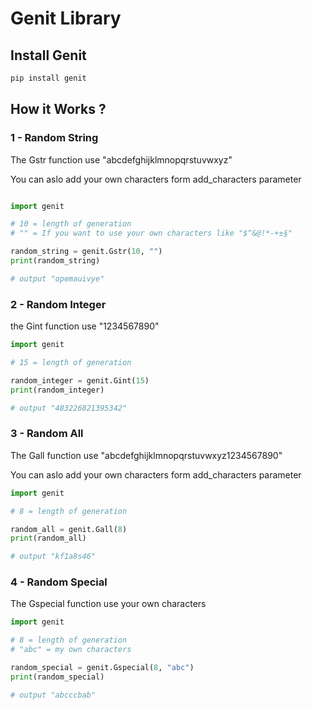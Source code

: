Genit Library<a name="TOP"></a>
===================

## Install Genit ##
```bash
pip install genit
```
## How it Works ? ##

### 1 -  Random String ###

The Gstr function use "abcdefghijklmnopqrstuvwxyz"

You can aslo add your own characters form add_characters parameter

```python

import genit

# 10 = length of generation
# "" = If you want to use your own characters like "$^&@!*-+±§"

random_string = genit.Gstr(10, "")
print(random_string)

# output "opemauivye"
```

### 2 -  Random Integer ###

the Gint function use "1234567890"

```python
import genit

# 15 = length of generation

random_integer = genit.Gint(15)
print(random_integer)

# output "483226821395342"
```

### 3 -  Random All ###

The Gall function use "abcdefghijklmnopqrstuvwxyz1234567890"

You can aslo add your own characters form add_characters parameter

```python
import genit

# 8 = length of generation

random_all = genit.Gall(8)
print(random_all)

# output "kf1a8s46"
```

### 4 -  Random Special ###

The Gspecial function use your own characters

```python
import genit

# 8 = length of generation
# "abc" = my own characters

random_special = genit.Gspecial(8, "abc")
print(random_special)

# output "abcccbab"
```
